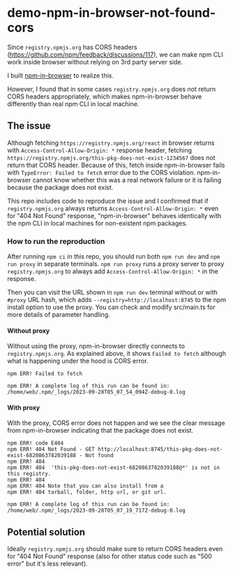 # demo-npm-in-browser-not-found-cors

Since `registry.npmjs.org` has CORS headers (https://github.com/npm/feedback/discussions/117), we can make npm CLI work inside browser without relying on 3rd party server side.

I built [npm-in-browser](https://github.com/naruaway/npm-in-browser) to realize this.

However, I found that in some cases `registry.npmjs.org` does not return CORS headers appropriately, which makes npm-in-browser behave differently than real npm CLI in local machine.

## The issue

Although fetching `https://registry.npmjs.org/react` in browser returns with `Access-Control-Allow-Origin: *` response header, fetching `https://registry.npmjs.org/this-pkg-does-not-exist-1234567` does not return that CORS header.
Because of this, fetch inside npm-in-browser fails with `TypeError: Failed to fetch` error due to the CORS violation. npm-in-browser cannot know whether this was a real network failure or it is failing because the package does not exist.

This repo includes code to reproduce the issue and I confirmed that if `registry.npmjs.org` always returns `Access-Control-Allow-Origin: *` even for "404 Not Found" response, "npm-in-browser" behaves identically with the npm CLI in local machines for non-existent npm packages.

### How to run the reproduction

After running `npm ci` in this repo, you should run both `npm run dev` and `npm run proxy` in separate terminals.
`npm run proxy` runs a proxy server to proxy `registry.npmjs.org` to always add `Access-Control-Allow-Origin: *` in the response.

Then you can visit the URL shown in `npm run dev` terminal without or with `#proxy` URL hash, which adds `--registry=http://localhost:8745` to the npm install option to use the proxy.
You can check and modify src/main.ts for more details of parameter handling.

#### Without proxy

Without using the proxy, npm-in-browser directly connects to `registry.npmjs.org`.
As explained above, it shows `Failed to fetch` although what is happening under the hood is CORS error.

```
npm ERR! Failed to fetch

npm ERR! A complete log of this run can be found in: /home/web/.npm/_logs/2023-09-28T05_07_54_094Z-debug-0.log
```

#### With proxy

With the proxy, CORS error does not happen and we see the clear message from npm-in-browser indicating that the package does not exist.

```
npm ERR! code E404
npm ERR! 404 Not Found - GET http://localhost:8745/this-pkg-does-not-exist-6820863782039188 - Not found
npm ERR! 404
npm ERR! 404  'this-pkg-does-not-exist-6820863782039188@*' is not in this registry.
npm ERR! 404
npm ERR! 404 Note that you can also install from a
npm ERR! 404 tarball, folder, http url, or git url.

npm ERR! A complete log of this run can be found in: /home/web/.npm/_logs/2023-09-28T05_07_19_717Z-debug-0.log
```

## Potential solution

Ideally `registry.npmjs.org` should make sure to return CORS headers even for "404 Not Found" response (also for other status code such as "500 error" but it's less relevant).
